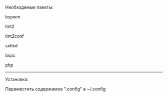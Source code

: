 Необходимые пакеты: 

bspwm

tint2

tint2conf

sxhkd

bspc

php

-------


Установка: 

Переместить содержимое ".config" в ~/.config

